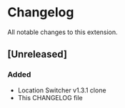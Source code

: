 # Changelog

All notable changes to this extension.

## [Unreleased]
### Added
- Location Switcher v1.3.1 clone
- This CHANGELOG file


